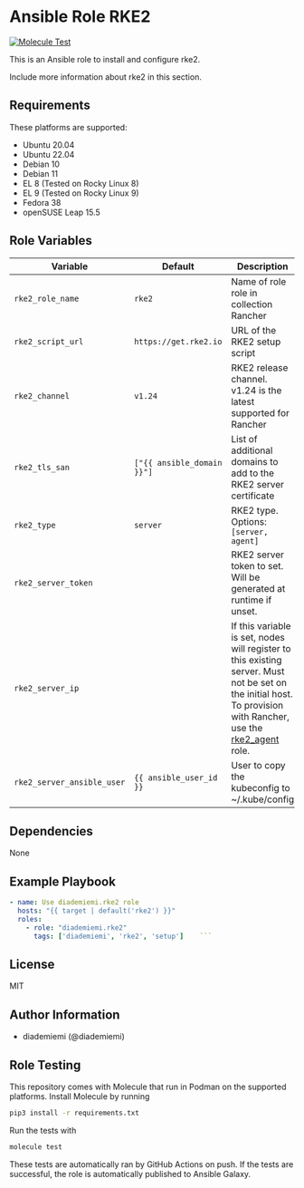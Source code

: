 Ansible Role RKE2
=========

[![Molecule Test](https://github.com/diademiemi/ansible_role_rke2/actions/workflows/molecule.yml/badge.svg)](https://github.com/diademiemi/ansible_role_rke2/actions/workflows/molecule.yml)

This is an Ansible role to install and configure rke2.

Include more information about rke2 in this section.

Requirements
------------
These platforms are supported:
- Ubuntu 20.04  
- Ubuntu 22.04  
- Debian 10  
- Debian 11  
- EL 8 (Tested on Rocky Linux 8)  
- EL 9 (Tested on Rocky Linux 9)  
- Fedora 38  
- openSUSE Leap 15.5

<!--
- List hardware requirements here  
-->

Role Variables
--------------

Variable | Default | Description
--- | --- | ---
`rke2_role_name` | `rke2` | Name of role role in collection Rancher
`rke2_script_url` | `https://get.rke2.io` | URL of the RKE2 setup script
`rke2_channel` | `v1.24` | RKE2 release channel. v1.24 is the latest supported for Rancher
`rke2_tls_san` | `["{{ ansible_domain }}"]` | List of additional domains to add to the RKE2 server certificate
`rke2_type` | `server` | RKE2 type. Options: `[server, agent]`
`rke2_server_token` | ` ` | RKE2 server token to set. Will be generated at runtime if unset.
`rke2_server_ip` | ` ` | If this variable is set, nodes will register to this existing server. Must not be set on the initial host. To provision with Rancher, use the [rke2_agent](../rke2_agent/) role.
`rke2_server_ansible_user` | `{{ ansible_user_id }}` | User to copy the kubeconfig to ~/.kube/config
<!--
`variable` | `default` | Variable example
`long_variable` | See [defaults/main.yml](./defaults/main.yml) | Variable referring to defaults
`distro_specific_variable` | See [vars/debian.yml](./vars/debian.yml) | Variable referring to distro-specific variables
-->

Dependencies
------------
<!-- List dependencies on other roles or criteria -->
None

Example Playbook
----------------

```yaml
- name: Use diademiemi.rke2 role
  hosts: "{{ target | default('rke2') }}"
  roles:
    - role: "diademiemi.rke2"
      tags: ['diademiemi', 'rke2', 'setup']    ```

```

License
-------

MIT

Author Information
------------------

- diademiemi (@diademiemi)

Role Testing
------------

This repository comes with Molecule that run in Podman on the supported platforms.
Install Molecule by running

```bash
pip3 install -r requirements.txt
```

Run the tests with

```bash
molecule test
```

These tests are automatically ran by GitHub Actions on push. If the tests are successful, the role is automatically published to Ansible Galaxy.

